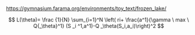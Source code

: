 https://gymnasium.farama.org/environments/toy_text/frozen_lake/  

$$ L(\theta)= \frac {1}{N} \sum_{i=1}^N \left( ri+ \frac{a^1}{\gamma \ max \ Q{_\theta}^1}  (S _i ^1,a^1)-Q _\theta(S_i,a_i)\right)^2  $$

